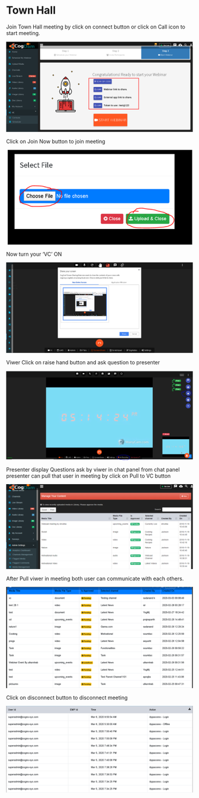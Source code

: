 # Town Hall

Join Town Hall meeting by click on connect button or click on Call icon to start meeting.

![](../../.gitbook/assets/image%20%28272%29.png)

Click on Join Now button to join meeting

![](../../.gitbook/assets/image%20%28266%29.png)

Now turn your ‘VC’ ON

![](../../.gitbook/assets/image%20%28164%29.png)

Viwer Click on raise hand button and ask question to presenter

![](../../.gitbook/assets/image%20%2820%29.png)

Presenter display Questions ask by viwer in chat panel from chat panel presenter can pull that user in meeting by click on Pull to VC button

![](../../.gitbook/assets/image%20%28269%29.png)

After Pull viwer in meeting both user can communicate with each others.

![](../../.gitbook/assets/image%20%28228%29.png)

Click on disconnect button to disconnect meeting

![](../../.gitbook/assets/image%20%28238%29.png)


